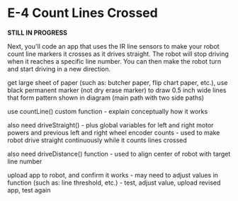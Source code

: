 # E-4 Count Lines Crossed

**STILL IN PROGRESS**

Next, you'll code an app that uses the IR line sensors to make your robot count line markers it crosses as it drives straight. The robot will stop driving when it reaches a specific line number. You can then make the robot turn and start driving in a new direction.

get large sheet of paper \(such as: butcher paper, flip chart paper, etc.\), use black permanent marker \(not dry erase marker\) to draw 0.5 inch wide lines that form pattern shown in diagram \(main path with two side paths\)

use countLine\(\) custom function - explain conceptually how it works

also need driveStraight\(\) - plus global variables for left and right motor powers and previous left and right wheel encoder counts - used to make robot drive straight continuously while it counts lines crossed

also need driveDistance\(\) function - used to align center of robot with target line number

upload app to robot, and confirm it works - may need to adjust values in function \(such as: line threshold, etc.\) - test, adjust value, upload revised app, test again



